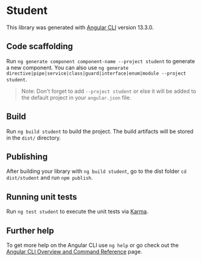 # Student

This library was generated with [Angular CLI](https://github.com/angular/angular-cli) version 13.3.0.

## Code scaffolding

Run `ng generate component component-name --project student` to generate a new component. You can also use `ng generate directive|pipe|service|class|guard|interface|enum|module --project student`.
> Note: Don't forget to add `--project student` or else it will be added to the default project in your `angular.json` file. 

## Build

Run `ng build student` to build the project. The build artifacts will be stored in the `dist/` directory.

## Publishing

After building your library with `ng build student`, go to the dist folder `cd dist/student` and run `npm publish`.

## Running unit tests

Run `ng test student` to execute the unit tests via [Karma](https://karma-runner.github.io).

## Further help

To get more help on the Angular CLI use `ng help` or go check out the [Angular CLI Overview and Command Reference](https://angular.io/cli) page.
